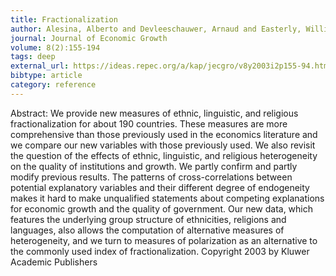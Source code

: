 ```yaml
---
title: Fractionalization
author: Alesina, Alberto and Devleeschauwer, Arnaud and Easterly, William and Kurlat, Sergio and Wacziarg, Romain
journal: Journal of Economic Growth
volume: 8(2):155-194
tags: deep
external_url: https://ideas.repec.org/a/kap/jecgro/v8y2003i2p155-94.html
bibtype: article
category: reference
---
```

Abstract: We provide new measures of ethnic, linguistic, and religious fractionalization for about 190 countries. These measures are more comprehensive than those previously used in the economics literature and we compare our new variables with those previously used. We also revisit the question of the effects of ethnic, linguistic, and religious heterogeneity on the quality of institutions and growth. We partly confirm and partly modify previous results. The patterns of cross-correlations between potential explanatory variables and their different degree of endogeneity makes it hard to make unqualified statements about competing explanations for economic growth and the quality of government. Our new data, which features the underlying group structure of ethnicities, religions and languages, also allows the computation of alternative measures of heterogeneity, and we turn to measures of polarization as an alternative to the commonly used index of fractionalization. Copyright 2003 by Kluwer Academic Publishers
